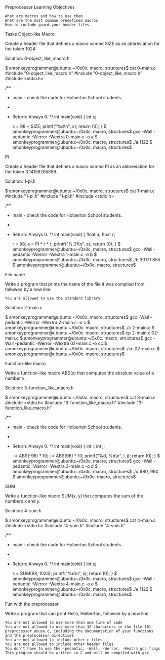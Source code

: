 Preprocessor
Learning Objectives

    What are macros and how to use them
    What are the most common predefined macros
    How to include guard your header files

Tasks
Object-like Macro

Create a header file that defines a macro named SIZE as an abbreviation for the token 1024.

Solution: 0-object_like_macro.h

$ amonkeyprogrammer@ubuntu:~/0x0c. macro, structures$ cat 0-main.c
#include "0-object_like_macro.h"
#include "0-object_like_macro.h"
#include <stdio.h>

/**
 * main - check the code for Holberton School students.
 *
 * Return: Always 0.
 */
int main(void)
{
    int s;

    s = 98 + SIZE;
    printf("%d\n", s);
    return (0);
}
$ amonkeyprogrammer@ubuntu:~/0x0c. macro, structures$ gcc -Wall -pedantic -Werror -Wextra 0-main.c -o a
$ amonkeyprogrammer@ubuntu:~/0x0c. macro, structures$ ./a 
1122
$ amonkeyprogrammer@ubuntu:~/0x0c. macro, structures$ 

Pi

Create a header file that defines a macro named PI as an abbreviation for the token 3.14159265359.

Solution: 1-pi.h

$ amonkeyprogrammer@ubuntu:~/0x0c. macro, structures$ cat 1-main.c
#include "1-pi.h"
#include "1-pi.h"
#include <stdio.h>

/**
 * main - check the code for Holberton School students.
 *
 * Return: Always 0.
 */
int main(void)
{
    float a;
    float r;

    r = 98;
    a = PI * r * r;
    printf("%.3f\n", a);
    return (0);
}
$ amonkeyprogrammer@ubuntu:~/0x0c. macro, structures$ gcc -Wall -pedantic -Werror -Wextra 1-main.c -o b
$ amonkeyprogrammer@ubuntu:~/0x0c. macro, structures$ ./b
30171.855
$ amonkeyprogrammer@ubuntu:~/0x0c. macro, structures$

File name

Write a program that prints the name of the file it was compiled from, followed by a new line.

    You are allowed to use the standard library

Solution: 2-main.c

$ amonkeyprogrammer@ubuntu:~/0x0c. macro, structures$ gcc -Wall -pedantic -Werror -Wextra 2-main.c -o c
$ amonkeyprogrammer@ubuntu:~/0x0c. macro, structures$ ./c 
2-main.c
$ amonkeyprogrammer@ubuntu:~/0x0c. macro, structures$ cp 2-main.c 02-main.c
$ amonkeyprogrammer@ubuntu:~/0x0c. macro, structures$ gcc -Wall -pedantic -Werror -Wextra 02-main.c -o cc
$ amonkeyprogrammer@ubuntu:~/0x0c. macro, structures$ ./cc
02-main.c
$ amonkeyprogrammer@ubuntu:~/0x0c. macro, structures$ 

Function-like macro

Write a function-like macro ABS(x) that computes the absolute value of a number x.

Solution: 3-function_like_macro.h

$ amonkeyprogrammer@ubuntu:~/0x0c. macro, structures$ cat 3-main.c
#include <stdio.h>
#include "3-function_like_macro.h"
#include "3-function_like_macro.h"

/**
 * main - check the code for Holberton School students.
 *
 * Return: Always 0.
 */
int main(void)
{
    int i;
    int j;

    i = ABS(-98) * 10;
    j = ABS(98) * 10;
    printf("%d, %d\n", i, j);
    return (0);
}
$ amonkeyprogrammer@ubuntu:~/0x0c. macro, structures$ gcc -Wall -pedantic -Werror -Wextra 3-main.c -o d
$ amonkeyprogrammer@ubuntu:~/0x0c. macro, structures$ ./d 
980, 980
$ amonkeyprogrammer@ubuntu:~/0x0c. macro, structures$

SUM

Write a function-like macro SUM(x, y) that computes the sum of the numbers x and y.

Solution: 4-sum.h

$ amonkeyprogrammer@ubuntu:~/0x0c. macro, structures$ cat 4-main.c
#include <stdio.h>
#include "4-sum.h"
#include "4-sum.h"

/**
 * main - check the code for Holberton School students.
 *
 * Return: Always 0.
 */
int main(void)
{
    int s;

    s = SUM(98, 1024);
    printf("%d\n", s);
    return (0);
}
$ amonkeyprogrammer@ubuntu:~/0x0c. macro, structures$ gcc -Wall -pedantic -Werror -Wextra 4-main.c -o e
$ amonkeyprogrammer@ubuntu:~/0x0c. macro, structures$ ./e 
1122
$ amonkeyprogrammer@ubuntu:~/0x0c. macro, structures$

Fun with the preprocessor

Write a program that can print Hello, Holberton, followed by a new line.

    You are not allowed to use more than one line of code
    You are not allowed to use more than 32 characters in the file 101-preprocessor_abuse.c, including the documentation of your functions and the preprocessor directives
    You are not allowed to include other c files
    You are not allowed to include other header files
    You don’t have to use the -pedantic, -Wall, -Werror, -Wextra gcc flags
    This program should be written in C and will be compiled with gcc

